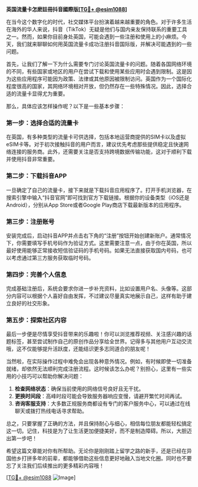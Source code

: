 **英国流量卡怎麽註冊抖音國際版[[TG💪+ @esim1088](https://t.me/s/esim1088)]**

在当今这个数字化的时代，社交媒体平台扮演着越来越重要的角色。对于许多生活在海外的华人来说，抖音（TikTok）无疑是他们与国内亲友保持联系的重要工具之一。然而，如果你目前身处英国，可能会遇到一些注册和使用上的小麻烦。今天，我们就来聊聊如何用英国流量卡成功注册抖音国际版，并解决可能遇到的一些问题。

首先，让我们了解一下为什么需要专门讨论英国流量卡的问题。随着各国网络环境的不同，有些国家或地区的用户在尝试下载和使用某些应用时会遇到限制。这是因为这些应用程序可能因为政策、法律或其他原因被限制访问。英国作为一个国际化程度很高的国家，其网络环境相对开放，但仍然存在一些特殊情况。因此，选择合适的流量卡显得尤为重要。

那么，具体应该怎样操作呢？以下是一些基本步骤：

### 第一步：选择合适的流量卡

在英国，有多种类型的流量卡可供选择，包括本地运营商提供的SIM卡以及虚拟eSIM卡等。对于初次接触抖音的用户而言，建议优先考虑那些提供稳定且快速网络连接的服务商。此外，还需要关注是否支持跨境数据传输功能，这对于顺利下载并使用抖音非常重要。

### 第二步：下载抖音APP

一旦确定了自己的流量卡，接下来就是下载抖音应用程序了。打开手机浏览器，在搜索引擎中输入“抖音官网”即可找到官方下载链接。根据你的设备类型（iOS还是Android），分别从App Store或者Google Play商店下载最新版本的应用程序。

### 第三步：注册账号

安装完成后，启动抖音APP并点击右下角的“注册”按钮开始创建新账户。通常情况下，你需要填写手机号码作为验证方式。这里需要注意一点，由于你在英国，所以最好使用能够正常接收短信验证码的手机号码。如果无法直接获取国内号码，也可以考虑通过第三方服务获取临时号码。

### 第四步：完善个人信息

完成基础注册后，系统会要求你进一步补充资料，比如设置用户名、头像等。这部分内容可以根据个人喜好自由发挥，不过建议尽量真实地展示自己，这样有助于建立良好的社交形象。

### 第五步：探索社区内容

最后一步便是尽情享受抖音带来的乐趣啦！你可以浏览推荐视频、关注感兴趣的话题标签，甚至尝试制作自己的原创作品分享给全世界。记得多与其他用户互动交流哦，这不仅能够提升活跃度，还能结识更多志同道合的朋友呢！

当然啦，在实际操作过程中难免会出现各种意外情况。例如，有时候即使一切准备就绪，却依然无法顺利完成注册流程。这时候该怎么办呢？别担心，这里有一些实用的小技巧可以帮助你解决问题：

1. **检查网络状态**：确保当前使用的网络信号良好且无干扰。
2. **更换时间段**：高峰时段可能会导致服务器响应变慢，请避开繁忙时间再试。
3. **咨询客服支持**：大多数正规服务商都设有专门的客户服务中心，可以通过在线聊天或拨打热线电话寻求帮助。

总之，只要掌握了正确的方法，并且保持耐心与细心，相信每位朋友都能轻松搞定这一切。记住，科技是为了让生活更加便捷美好，而不是制造障碍。所以，大胆迈出第一步吧！

希望这篇文章能对你有所帮助。无论你是刚刚踏上留学之路的新手，还是已经在异国他乡打拼多年的前辈，都能够借助这些信息更好地融入当地文化圈。同时也不要忘了关注我们后续推出的更多精彩内容哦！

[[TG💪+ @esim1088](https://t.me/s/esim1088) ![Image](https://i.postimg.cc/4NQfJmqS/Snipaste-2025-05-13-00-14-12.png)]